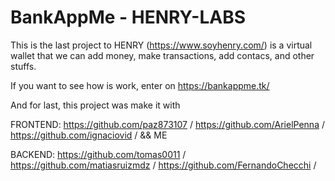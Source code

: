 # BankAppMe - HENRY-LABS

This is the last project to HENRY (https://www.soyhenry.com/)
is a virtual wallet that we can add money, make transactions, add contacs,
and other stuffs.

If you want to see how is work, enter on https://bankappme.tk/

And for last, this project was make it with 

FRONTEND:
https://github.com/paz873107 /
https://github.com/ArielPenna /
https://github.com/ignaciovid /
&& ME

BACKEND:
https://github.com/tomas0011 /
https://github.com/matiasruizmdz /
https://github.com/FernandoChecchi /

